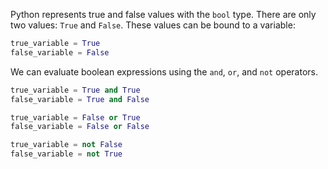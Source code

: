 Python represents true and false values with the `bool` type. There are only two values: `True` and `False`. These values can be bound to a variable:

```python
true_variable = True
false_variable = False
```

We can evaluate boolean expressions using the `and`, `or`, and `not` operators.

```python
true_variable = True and True
false_variable = True and False

true_variable = False or True
false_variable = False or False

true_variable = not False
false_variable = not True
```